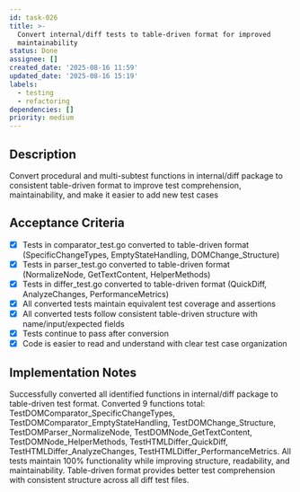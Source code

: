 ```yaml
---
id: task-026
title: >-
  Convert internal/diff tests to table-driven format for improved
  maintainability
status: Done
assignee: []
created_date: '2025-08-16 11:59'
updated_date: '2025-08-16 15:19'
labels:
  - testing
  - refactoring
dependencies: []
priority: medium
---
```


## Description

Convert procedural and multi-subtest functions in internal/diff package to consistent table-driven format to improve test comprehension, maintainability, and make it easier to add new test cases

## Acceptance Criteria

- [x] Tests in comparator_test.go converted to table-driven format (SpecificChangeTypes, EmptyStateHandling, DOMChange_Structure)
- [x] Tests in parser_test.go converted to table-driven format (NormalizeNode, GetTextContent, HelperMethods)
- [x] Tests in differ_test.go converted to table-driven format (QuickDiff, AnalyzeChanges, PerformanceMetrics)
- [x] All converted tests maintain equivalent test coverage and assertions
- [x] All converted tests follow consistent table-driven structure with name/input/expected fields
- [x] Tests continue to pass after conversion
- [x] Code is easier to read and understand with clear test case organization

## Implementation Notes

Successfully converted all identified functions in internal/diff package to table-driven test format. Converted 9 functions total: TestDOMComparator_SpecificChangeTypes, TestDOMComparator_EmptyStateHandling, TestDOMChange_Structure, TestDOMParser_NormalizeNode, TestDOMNode_GetTextContent, TestDOMNode_HelperMethods, TestHTMLDiffer_QuickDiff, TestHTMLDiffer_AnalyzeChanges, TestHTMLDiffer_PerformanceMetrics. All tests maintain 100% functionality while improving structure, readability, and maintainability. Table-driven format provides better test comprehension with consistent structure across all diff test files.
